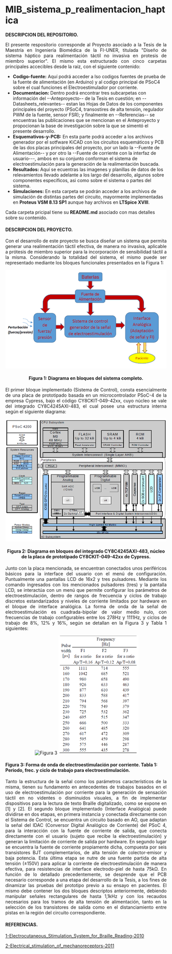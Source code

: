 # MIB_sistema_p_realimentacion_haptica
**DESCRIPCION DEL REPOSITORIO.**
<p align="justify">
El presente respositorio corresponde al Proyecto asociado a la Tesis de la Maestría en Ingeniería Biomédica de la FI-UNER, titulada "Diseño de sistema háptico para realimentación táctil no invasiva en protesis de miembro superior". El mismo esta estructurado con cinco carpetas principales accecibles desde la raiz, con el siguiente contenido:
  
  + **Codigo-fuente:** Aquí podrá acceder a lso codigos fuentes de prueba de la fuente de alimentación (en Arduino) y al codigo principal de PSoC4 sobre el cual funciones el Electroestimulador por corriente.
  + **Documentacion:** Dentro podrá encontrar tres subcarpetas con información del --Anteproyecto-- de la Tesis en cuestión; en --Datasheets_relevantes-- estan las Hojas de Datos de los componentes principales del proyecto (PSoC4, transostires de alta tensión, regulador PWM de la fuente, sensor FSR); y finalmente en --Referencias-- se encuentras las publicaciones que se mencionan en el Anteproyecto y propocionan la base de investigación sobre la que se simentó el presente desarrollo.
  + **Esquemativos-y-PCB:** En esta parte podrá acceder a los archivos generador por el sotfware KiCAD con los circuitos esquemáticos y PCB de las dos placas principales del proyecto, por un lado la --Fuente de Alimentación-- y por otro la --Fuente de corriente con la interfaz de usuario---, ambos en su conjunto conforman el sistema de electroestimulación para la generación de la realimentación buscada.
  + **Resultados:** Aquí se ecuentras las imagenes y planillas de datos de los relevamientos llevado adelante a los largo del desarrollo, algunos sobre componentes específicos, asi como sobre el sistema o partes del sistema.
  + **Simulaciones:** En esta carpeta se podrán acceder a los archivos de simulación de distintas partes del circuito, mayormente implementadas en **Proteus VSM 8.13 SP1** aunque hay archivos en **LTSpice XVIII**.

Cada carpeta pricipal tiene su **README.md** asociado con mas detalles sobre su contenido.
</p>

<h4 align="left">DESCRIPCION DEL PROYECTO.</h4>
<p align="justify"> 
Con el desarrollo de este proyecto se busca diseñar un sistema que permita generar una realimentación táctil efectiva, de manera no invasiva, aplicable a prótesis de miembro superior para la incorporación de sensibilidad táctil a la misma.
Considerando la totalidad del sistema, el mismo puede ser representado mediante los bloques funcionales presentados en la Figura 1:
</p>

<p align="center">
  <img src="Diagrama-en-bloques.png" alt="Figura 1" />
</p>
<h4 align="center">Figura 1: Diagrama en bloques del sistema completo.</h4>

<p align="justify">
El primer bloque implementado (Sistema de Control), consta esencialmente de una placa de prototipado basada en un microcontrolador PSoC-4 de la empresa Cypress, bajo el código CY8CKIT-049-42xx, cuyo núcleo se vale del integrado CY8C4245AXI-483, el cual posee una estructura interna según el siguiente diagrama:
</p>

<p align="center">
  <img src="PSoC4.png" alt="Figura 2" />
</p>
<h4 align="center">Figura 2: Diagrama en bloques del integrado CY8C4245AXI-483, núcleo de la placa de prototipado CY8CKIT-049-42xx de Cypress.</h4>

<p align="justify">
Junto con la placa mencionada, se encuentran conectados unos periféricos básicos para la interface del usuario con el menú de configuración. Puntualmente una pantallas LCD de 16x2 y tres pulsadores.
Mediante los comando ingresados con los mencionados pulsadores (tres) y la pantalla LCD, se interactúa con un menú que permite configurar los parámetros de electroestimulación, dentro de rangos de frecuencia y ciclos de trabajo discretos estandarizados y niveles de corriente limitados por hardware en el bloque de interface analógica. La forma de onda de la señal de electroestimulación es cuadrada-bipolar de valor medio nulo, con frecuencias de trabajo configurables entre los 278Hz y 1111Hz, y ciclos de trabajo de 8%, 12% y 16%, según se detallan en la Figura 3 y Tabla 1 siguientes:
</p>
<p align="center">
  <img
    <div>
        <img src="SEÑAL.png" alt="Figura 3" width="350" />
        <img src="VALORES_ELECTROESTIMULACION.png" alt="Tabla 1" width="250" />
    </div
</p>
<h4 align="left">Figura 3: Forma de onda de electroestimulación por corriente. Tabla 1: Periodo, frec. y ciclo de trabajo para electroestimulación.</h4>
<p align="justify">
Tanto la estructura de la señal como los parámetros característicos de la misma, tienen su fundamento en antecedentes de trabajos basados en el uso de electroestimulación por corriente para la generación de sensación táctil en no videntes o disminuidos visuales, a fin de implementar dispositivos para la lectura de texto Braille digitalizado, como se expone en [1] y [2].
El segundo bloque implementado (Interface Analógica) puede dividirse en dos etapas, en primera instancia y conectada directamente con el Sistema de Control, se encuentra un circuito basado en AO, que adaptan la señal del IDAC (Conversor Digital Analógico de Corriente) del PSoC 4, para la interacción con la fuente de corriente de salida, que conecta directamente con el usuario (sujeto que recibe la electroestimulación) y generan la limitación de corriente de salida por hardware.
En segundo lugar se encuentra la fuente de corriente propiamente dicha, compuesta por seis transistores BJT complementarios, de alta tensión de colector-emisor y baja potencia. Esta última etapa se nutre de una fuente partida de alta tensión (±150V) para aplicar la corriente de electroestimulación de manera efectiva, para resistencias de interface electrodo-piel de hasta 75kΩ.
En función de lo detallado precedentemente, se desprende que el PCB necesario corresponde a una etapa del desarrollo de la Tesis, a los fines de dinamizar las pruebas del prototipo previo a su ensayo en pacientes. El mismo debe contener los dos bloques descriptos anteriormente, debiendo manipular señales rectangulares de hasta 1,1kHz y con los recaudos necesarios para los tramos de alta tensión de alimentación, tanto en la selección de los transistores de salida como en el distanciamiento entre pistas en la región del circuito correspondiente.
</p>

<h4 align="left">REFERENCIAS.</h4>

[1-Electrocutaneous_Stimulation_System_for_Braille_Reading-2010](Documentacion/Referencias/[11]Electrocutaneous_Stimulation_System_for_Braille_Reading-2010.pdf)

[2-Electrical_stimulation_of_mechanoreceptors-2011](Documentacion/Referencias/[10]Electrical_stimulation_of_mechanoreceptors-2011.pdf)

